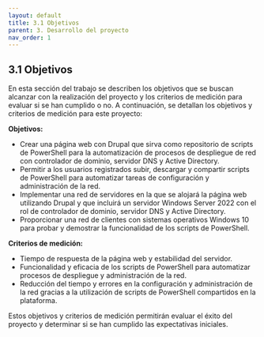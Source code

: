 ```yaml
---
layout: default
title: 3.1 Objetivos
parent: 3. Desarrollo del proyecto
nav_order: 1
---
```


## 3.1 Objetivos

En esta sección del trabajo se describen los objetivos que se buscan alcanzar con la realización del proyecto y los criterios de medición para evaluar si se han cumplido o no. A continuación, se detallan los objetivos y criterios de medición para este proyecto:

**Objetivos:**

- Crear una página web con Drupal que sirva como repositorio de scripts de PowerShell para la automatización de procesos de despliegue de red con controlador de dominio, servidor DNS y Active Directory.
- Permitir a los usuarios registrados subir, descargar y compartir scripts de PowerShell para automatizar tareas de configuración y administración de la red.
- Implementar una red de servidores en la que se alojará la página web utilizando Drupal y que incluirá un servidor Windows Server 2022 con el rol de controlador de dominio, servidor DNS y Active Directory.
- Proporcionar una red de clientes con sistemas operativos Windows 10 para probar y demostrar la funcionalidad de los scripts de PowerShell.

**Criterios de medición:**

- Tiempo de respuesta de la página web y estabilidad del servidor.
- Funcionalidad y eficacia de los scripts de PowerShell para automatizar procesos de despliegue y administración de la red.
- Reducción del tiempo y errores en la configuración y administración de la red gracias a la utilización de scripts de PowerShell compartidos en la plataforma.

Estos objetivos y criterios de medición permitirán evaluar el éxito del proyecto y determinar si se han cumplido las expectativas iniciales.
